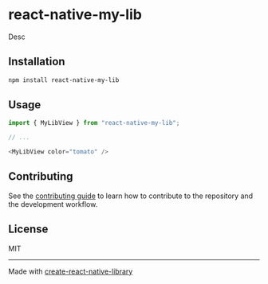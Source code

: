 # react-native-my-lib
Desc
## Installation

```sh
npm install react-native-my-lib
```

## Usage

```js
import { MyLibView } from "react-native-my-lib";

// ...

<MyLibView color="tomato" />
```

## Contributing

See the [contributing guide](CONTRIBUTING.md) to learn how to contribute to the repository and the development workflow.

## License

MIT

---

Made with [create-react-native-library](https://github.com/callstack/react-native-builder-bob)
